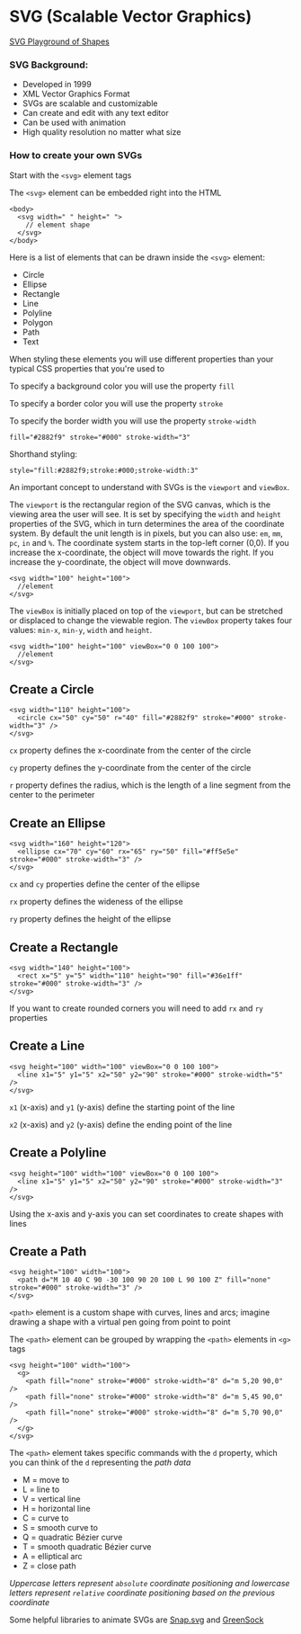 # SVG (Scalable Vector Graphics)

[SVG Playground of Shapes](http://kirstenswanson.io/svg-shapes/)

### SVG Background:
* Developed in 1999  
* XML Vector Graphics Format  
* SVGs are scalable and customizable  
* Can create and edit with any text editor  
* Can be used with animation  
* High quality resolution no matter what size

### How to create your own SVGs

Start with the `<svg>` element tags  

The `<svg>` element can be embedded right into the HTML

```
<body>
  <svg width=" " height=" ">
    // element shape
  </svg>
</body>
```

Here is a list of elements that can be drawn inside the `<svg>` element:  
* Circle  
* Ellipse
* Rectangle  
* Line  
* Polyline  
* Polygon  
* Path  
* Text  

When styling these elements you will use different properties than your typical CSS properties that you're used to  

To specify a background color you will use the property `fill`  

To specify a border color you will use the property `stroke`  

To specify the border width you will use the property `stroke-width`  

```
fill="#2882f9" stroke="#000" stroke-width="3"
```

Shorthand styling:
```
style="fill:#2882f9;stroke:#000;stroke-width:3"
```  

An important concept to understand with SVGs is the `viewport` and `viewBox`.  

The `viewport` is the rectangular region of the SVG canvas, which is the viewing area the user will see. It is set by specifying the `width` and `height` properties of the SVG, which in turn determines the area of the coordinate system. By default the unit length is in pixels, but you can also use: `em`, `mm`, `pc`, `in` and `%`. The coordinate system starts in the top-left corner (0,0). If you increase the x-coordinate, the object will move towards the right. If you increase the y-coordinate, the object will move downwards.   

```
<svg width="100" height="100">  
  //element
</svg>
```  

The `viewBox` is initially placed on top of the `viewport`, but can be stretched or displaced to change the viewable region. The `viewBox` property takes four values: `min-x`, `min-y`, `width` and `height`.  

```
<svg width="100" height="100" viewBox="0 0 100 100">  
  //element
</svg>
```  

## Create a Circle

```
<svg width="110" height="100">
  <circle cx="50" cy="50" r="40" fill="#2882f9" stroke="#000" stroke-width="3" />
</svg>
```  

`cx` property defines the x-coordinate from the center of the circle  

`cy` property defines the y-coordinate from the center of the circle

`r` property defines the radius, which is the length of a line segment from the center to the perimeter  

## Create an Ellipse

```
<svg width="160" height="120">
  <ellipse cx="70" cy="60" rx="65" ry="50" fill="#ff5e5e" stroke="#000" stroke-width="3" />
</svg>
```  

`cx` and `cy` properties define the center of the ellipse  

`rx` property defines the wideness of the ellipse  

`ry` property defines the height of the ellipse

## Create a Rectangle

```
<svg width="140" height="100">
  <rect x="5" y="5" width="110" height="90" fill="#36e1ff" stroke="#000" stroke-width="3" />
</svg>
```  

If you want to create rounded corners you will need to add `rx` and `ry` properties  

## Create a Line

```
<svg height="100" width="100" viewBox="0 0 100 100">
  <line x1="5" y1="5" x2="50" y2="90" stroke="#000" stroke-width="5" />
</svg>
```  

`x1` (x-axis) and `y1` (y-axis) define the starting point of the line  

`x2` (x-axis) and `y2` (y-axis) define the ending point of the line  

## Create a Polyline

```
<svg height="100" width="100" viewBox="0 0 100 100">
  <line x1="5" y1="5" x2="50" y2="90" stroke="#000" stroke-width="3" />
</svg>
```  

Using the x-axis and y-axis you can set coordinates to create shapes with lines

## Create a Path

```
<svg height="100" width="100">
  <path d="M 10 40 C 90 -30 100 90 20 100 L 90 100 Z" fill="none" stroke="#000" stroke-width="3" />
</svg>
```

`<path>` element is a custom shape with curves, lines and arcs; imagine drawing a shape with a virtual pen going from point to point  

The `<path>` element can be grouped by wrapping the `<path>` elements in `<g>` tags

```
<svg height="100" width="100">
  <g>
    <path fill="none" stroke="#000" stroke-width="8" d="m 5,20 90,0" />
    <path fill="none" stroke="#000" stroke-width="8" d="m 5,45 90,0" />
    <path fill="none" stroke="#000" stroke-width="8" d="m 5,70 90,0" />
  </g>
</svg>
```

The `<path>` element takes specific commands with the `d` property, which you can think of the `d` representing the *path data*

* M = move to  
* L = line to
* V = vertical line   
* H = horizontal line
* C = curve to  
* S = smooth curve to  
* Q = quadratic Bézier curve  
* T = smooth quadratic Bézier curve
* A = elliptical arc  
* Z = close path  

*Uppercase letters represent `absolute` coordinate positioning and lowercase letters represent `relative` coordinate positioning based on the previous coordinate*  

Some helpful libraries to animate SVGs are [Snap.svg](http://snapsvg.io/) and [GreenSock](https://greensock.com/)
